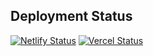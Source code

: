 ## Deployment Status
[![Netlify Status](https://api.netlify.com/api/v1/badges/7e21e3f1-cbf3-4fad-9db6-3c48a3b40105/deploy-status)](https://app.netlify.com/sites/csit101/deploys)
[![Vercel Status](https://therealsujitk-vercel-badge.vercel.app/?app=pmccsit)](https://vercel.com)

